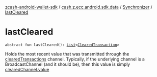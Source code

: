 [zcash-android-wallet-sdk](../../index.md) / [cash.z.ecc.android.sdk.data](../index.md) / [Synchronizer](index.md) / [lastCleared](./last-cleared.md)

# lastCleared

`abstract fun lastCleared(): `[`List`](https://kotlinlang.org/api/latest/jvm/stdlib/kotlin.collections/-list/index.html)`<`[`ClearedTransaction`](../../cash.z.ecc.android.sdk.entity/-cleared-transaction/index.md)`>`

Holds the most recent value that was transmitted through the [clearedTransactions](cleared-transactions.md) channel. Typically, if the
underlying channel is a BroadcastChannel (and it should be), then this value is simply [clearedChannel.value](#)

